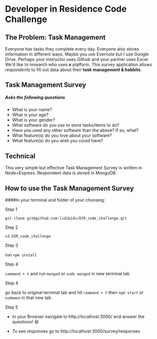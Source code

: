 









# Developer in Residence Code Challenge



## The Problem: Task Management

Everyone has tasks they complete every day. Everyone also stores information in different ways. Maybe you use Evernote but I use Google Drive. Perhaps your instructor uses Github and your partner uses Excel. We'd like to research who uses **x** platform. This survey application allows *respondents* to fill out data about their **task management & habbits**. 

## Task Management Survey

##### Asks the following questions
* What is your name?
* What is your age?
* What is your gender?
* What software do you use to store tasks/items to do?
* Have you used any other software than the above? If so, what?
* What feature(s) do you love about your software?
* What feature(s) do you wish you could have?

## Technical

This very simple but effective Task Management Survey is written in Node+Express. Respondent data is stored in MongoDB. 

## How to use the Task Management Survey

####In your terminal and folder of your choosing:

Step 1
```
git clone git@github.com:lidibidi/DIR_code_challenge.git
```
Step 2
```
cd DIR_code_challenge  
```
Step 3


run `npm install`

Step 4


`command + t` and run `mongod` or `sudo mongod` in new terminal tab

Step 4


go back to original terminal tab and hit `command + t` then `npm start` or `nodemon` in that new tab

Step 5

* In your Browser navigate to http://localhost:3000/ and answer the questions! :smile:


* To see responses go to http://localhost:3000/survey/responses

